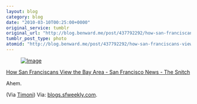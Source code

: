 ```yaml
---
layout: blog
category: blog
date: "2010-03-10T00:25:00+0000"
original_service: tumblr
original_url: "http://blog.benward.me/post/437792292/how-san-franciscans-view-the-bay-area-san"
tumblr_post_type: photo
atomid: "http://blog.benward.me/post/437792292/how-san-franciscans-view-the-bay-area-san"
---
```

<figure class="photo">
  <a href="http://blogs.sfweekly.com/thesnitch/2010/03/how_san_franciscans_view_the_bay_area.php"><img src="http://benward.me/res/tumblr/media/437792292/0.jpg" alt="Image"></a>
</figure>

<a href="http://blogs.sfweekly.com/thesnitch/2010/03/how_san_franciscans_view_the_bay_area.php">How San Franciscans View the Bay Area  - San Francisco News - The Snitch</a>

Ahem.

(Via [Timoni](http://timoni.org))
Via: [blogs.sfweekly.com](http://blogs.sfweekly.com/thesnitch/2010/03/how_san_franciscans_view_the_bay_area.php).